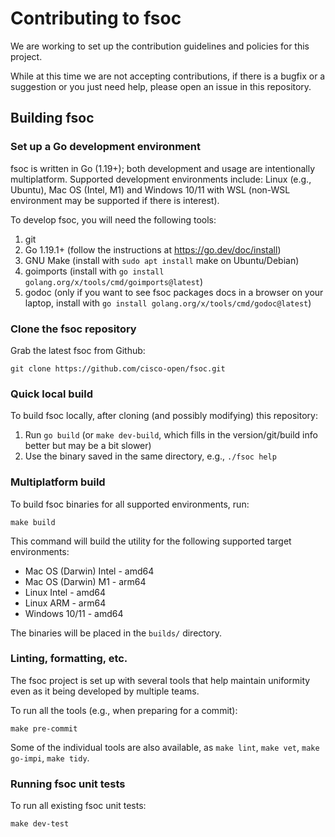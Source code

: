 # Contributing to fsoc

We are working to set up the contribution guidelines and policies for this project. 

While at this time we are not accepting contributions, if there is a bugfix or a suggestion or you just need help, please open an issue in this repository.

## Building fsoc

### Set up a Go development environment

fsoc is written in Go (1.19+); both development and usage are intentionally multiplatform. Supported development environments include: Linux (e.g., Ubuntu), Mac OS (Intel, M1) and Windows 10/11 with WSL (non-WSL environment may be supported if there is interest).

To develop fsoc, you will need the following tools:

1. git
1. Go 1.19.1+ (follow the instructions at https://go.dev/doc/install)
1. GNU Make (install with `sudo apt install` make on Ubuntu/Debian)
1. goimports (install with `go install golang.org/x/tools/cmd/goimports@latest`)
1. godoc (only if you want to see fsoc packages docs in a browser on your laptop, install with `go install golang.org/x/tools/cmd/godoc@latest`)

### Clone the fsoc repository

Grab the latest fsoc from Github:

```
git clone https://github.com/cisco-open/fsoc.git
```

### Quick local build

To build fsoc locally, after cloning (and possibly modifying) this repository:

1. Run `go build` (or `make dev-build`, which fills in the version/git/build info better but may be a bit slower)
1. Use the binary saved in the same directory, e.g., `./fsoc help`

### Multiplatform build

To build fsoc binaries for all supported environments, run:

```
make build
```

This command will build the utility for the following supported target environments:

* Mac OS (Darwin) Intel - amd64
* Mac OS (Darwin) M1 - arm64
* Linux Intel - amd64
* Linux ARM - arm64
* Windows 10/11 - amd64

The binaries will be placed in the `builds/` directory.

### Linting, formatting, etc.

The fsoc project is set up with several tools that help maintain uniformity even as it being developed by multiple teams.

To run all the tools (e.g., when preparing for a commit):

```
make pre-commit
```

Some of the individual tools are also available, as `make lint`, `make vet`, `make go-impi`, `make tidy`.

### Running fsoc unit tests

To run all existing fsoc unit tests:

```
make dev-test
```
